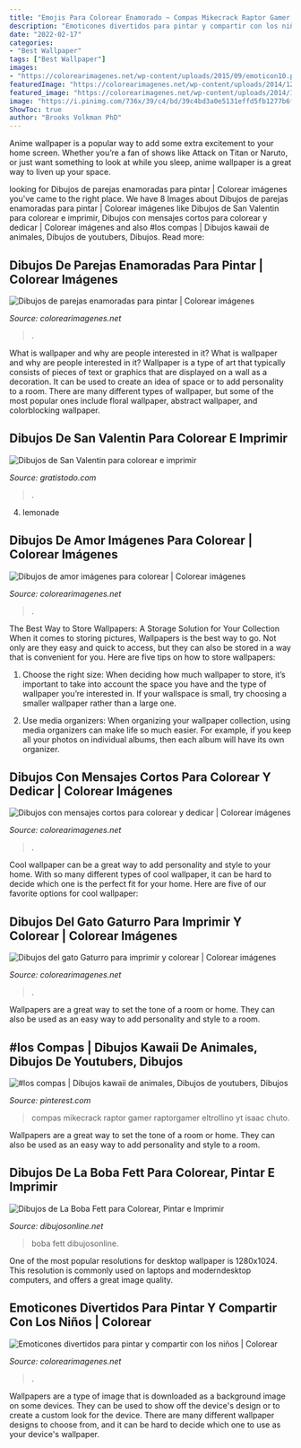 ```yaml
---
title: "Emojis Para Colorear Enamorado ~ Compas Mikecrack Raptor Gamer Raptorgamer Eltrollino Yt Isaac Chuto"
description: "Emoticones divertidos para pintar y compartir con los niños"
date: "2022-02-17"
categories:
- "Best Wallpaper"
tags: ["Best Wallpaper"]
images:
- "https://colorearimagenes.net/wp-content/uploads/2015/09/emoticon10.png"
featuredImage: "https://colorearimagenes.net/wp-content/uploads/2014/12/amorpareja.jpg4_.jpg"
featured_image: "https://colorearimagenes.net/wp-content/uploads/2014/12/amorpareja.jpg4_.jpg"
image: "https://i.pinimg.com/736x/39/c4/bd/39c4bd3a0e5131effd5fb1277b6f4255.jpg"
ShowToc: true
author: "Brooks Volkman PhD"
---
```



Anime wallpaper is a popular way to add some extra excitement to your home screen. Whether you’re a fan of shows like Attack on Titan or Naruto, or just want something to look at while you sleep, anime wallpaper is a great way to liven up your space.

	

		
looking for Dibujos de parejas enamoradas para pintar | Colorear imágenes you've came to the right place. We have 8 Images about Dibujos de parejas enamoradas para pintar | Colorear imágenes like Dibujos de San Valentin para colorear e imprimir, Dibujos con mensajes cortos para colorear y dedicar | Colorear imágenes and also #los compas | Dibujos kawaii de animales, Dibujos de youtubers, Dibujos. Read more:
		
    
## Dibujos De Parejas Enamoradas Para Pintar | Colorear Imágenes

<img loading=lazy src="https://colorearimagenes.net/wp-content/uploads/2014/12/amorpareja.jpg4_.jpg" onerror="this.onerror=null;this.src='https://tse4.mm.bing.net/th?id=OIP.YUvkDQWXjuENuyAr7oYZgAHaKb&amp;pid=15.1';" alt="Dibujos de parejas enamoradas para pintar | Colorear imágenes">

_Source: colorearimagenes.net_

>. 

	

What is wallpaper and why are people interested in it?
What is wallpaper and why are people interested in it?
Wallpaper is a type of art that typically consists of pieces of text or graphics that are displayed on a wall as a decoration. It can be used to create an idea of space or to add personality to a room. There are many different types of wallpaper, but some of the most popular ones include floral wallpaper, abstract wallpaper, and colorblocking wallpaper.

    
## Dibujos De San Valentin Para Colorear E Imprimir

<img loading=lazy src="https://www.gratistodo.com/wp-content/uploads/2017/02/Dibujos-San-Valentin-para-colorear-6-800x1060.jpg" onerror="this.onerror=null;this.src='https://tse3.mm.bing.net/th?id=OIP.gzNDXnFukhlks7mSb5hf6AHaJ0&amp;pid=15.1';" alt="Dibujos de San Valentin para colorear e imprimir">

_Source: gratistodo.com_

>. 

	

4. lemonade 

    
## Dibujos De Amor Imágenes Para Colorear | Colorear Imágenes

<img loading=lazy src="https://colorearimagenes.net/wp-content/uploads/2017/08/dibujos-de-san-valentin-para-colorear.jpg" onerror="this.onerror=null;this.src='https://tse4.mm.bing.net/th?id=OIP.Vry5XRS90usikSZui0kKwgHaE4&amp;pid=15.1';" alt="Dibujos de amor imágenes para colorear | Colorear imágenes">

_Source: colorearimagenes.net_

>. 

	

The Best Way to Store Wallpapers: A Storage Solution for Your Collection
When it comes to storing pictures, Wallpapers is the best way to go. Not only are they easy and quick to access, but they can also be stored in a way that is convenient for you. Here are five tips on how to store wallpapers:
1) Choose the right size: When deciding how much wallpaper to store, it’s important to take into account the space you have and the type of wallpaper you’re interested in. If your wallspace is small, try choosing a smaller wallpaper rather than a large one.

2) Use media organizers: When organizing your wallpaper collection, using media organizers can make life so much easier. For example, if you keep all your photos on individual albums, then each album will have its own organizer.

    
## Dibujos Con Mensajes Cortos Para Colorear Y Dedicar | Colorear Imágenes

<img loading=lazy src="https://colorearimagenes.net/wp-content/uploads/2015/12/frase.jpg4_.png" onerror="this.onerror=null;this.src='https://tse3.mm.bing.net/th?id=OIP.F6c-Am8p2dsaTw0V2GWYWgHaFz&amp;pid=15.1';" alt="Dibujos con mensajes cortos para colorear y dedicar | Colorear imágenes">

_Source: colorearimagenes.net_

>. 

	

Cool wallpaper can be a great way to add personality and style to your home. With so many different types of cool wallpaper, it can be hard to decide which one is the perfect fit for your home. Here are five of our favorite options for cool wallpaper: 

    
## Dibujos Del Gato Gaturro Para Imprimir Y Colorear | Colorear Imágenes

<img loading=lazy src="https://colorearimagenes.net/wp-content/uploads/2015/12/gaturro.jpg2_.jpg" onerror="this.onerror=null;this.src='https://tse2.mm.bing.net/th?id=OIP.8T2yrv11lg18YHLbM2AdtgHaFu&amp;pid=15.1';" alt="Dibujos del gato Gaturro para imprimir y colorear | Colorear imágenes">

_Source: colorearimagenes.net_

>. 

	

Wallpapers are a great way to set the tone of a room or home. They can also be used as an easy way to add personality and style to a room.

    
## #los Compas | Dibujos Kawaii De Animales, Dibujos De Youtubers, Dibujos

<img loading=lazy src="https://i.pinimg.com/736x/39/c4/bd/39c4bd3a0e5131effd5fb1277b6f4255.jpg" onerror="this.onerror=null;this.src='https://tse1.mm.bing.net/th?id=OIP.BcNU_Q1LtVWNga9v7YzjfAHaNN&amp;pid=15.1';" alt="#los compas | Dibujos kawaii de animales, Dibujos de youtubers, Dibujos">

_Source: pinterest.com_

>compas mikecrack raptor gamer raptorgamer eltrollino yt isaac chuto. 

	

Wallpapers are a great way to set the tone of a room or home. They can also be used as an easy way to add personality and style to a room.

    
## Dibujos De La Boba Fett Para Colorear, Pintar E Imprimir

<img loading=lazy src="https://www.dibujosonline.net/images/imgcolor/1526636804_the-boba-fett-a4.jpg" onerror="this.onerror=null;this.src='https://tse2.mm.bing.net/th?id=OIP.PE77hfbg9i3bbH3LD9Oy8AHaKe&amp;pid=15.1';" alt="Dibujos de La Boba Fett para Colorear, Pintar e Imprimir">

_Source: dibujosonline.net_

>boba fett dibujosonline. 

	

One of the most popular resolutions for desktop wallpaper is 1280x1024. This resolution is commonly used on laptops and moderndesktop computers, and offers a great image quality.

    
## Emoticones Divertidos Para Pintar Y Compartir Con Los Niños | Colorear

<img loading=lazy src="https://colorearimagenes.net/wp-content/uploads/2015/09/emoticon10.png" onerror="this.onerror=null;this.src='https://tse1.mm.bing.net/th?id=OIP.0E2U1Y-yIS7pG7HY5WxhvQHaEo&amp;pid=15.1';" alt="Emoticones divertidos para pintar y compartir con los niños | Colorear">

_Source: colorearimagenes.net_

>. 

	

Wallpapers are a type of image that is downloaded as a background image on some devices. They can be used to show off the device's design or to create a custom look for the device. There are many different wallpaper designs to choose from, and it can be hard to decide which one to use as your device's wallpaper.

